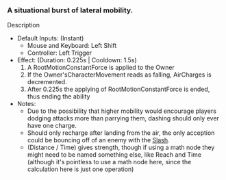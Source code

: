 ### A situational burst of lateral mobility.

Description

- Default Inputs: (Instant)
    - Mouse and Keyboard: Left Shift
    - Controller: Left Trigger
- Effect: (Duration: 0.225s | Cooldown: 1.5s)
    1.  A RootMotionConstantForce is applied to the Owner
    2.  If the Owner'sCharacterMovement reads as falling, AirCharges is decremented.
    3.  After 0.225s the applying of RootMotionConstantForce is ended, thus ending the ability
- Notes:
    - Due to the possibility that higher mobility would encourage players dodging attacks more than parrying them, dashing should only ever have one charge.
    - Should only recharge after landing from the air, the only acception could be bouncing off of an enemy with the [Slash](Slash.md).
    - (Distance / Time) gives strength, though if using a math node they might need to be named something else, like Reach and Time (although it's pointless to use a math node here, since the calculation here is just one operation)
